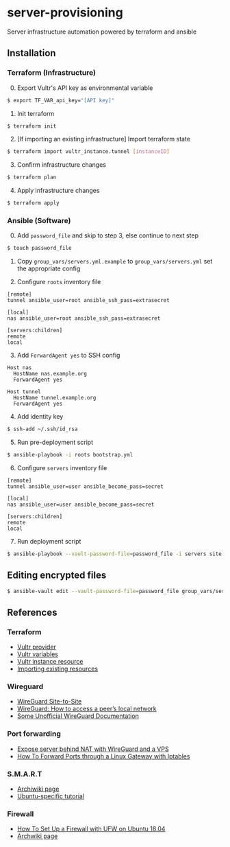 # server-provisioning

Server infrastructure automation powered by terraform and ansible

## Installation

### Terraform (Infrastructure)

0. Export Vultr's API key as environmental variable
```bash
$ export TF_VAR_api_key="[API key]"
```

1. Init terraform
```bash
$ terraform init
```

2. [If importing an existing infrastructure] Import terraform state
```bash
$ terraform import vultr_instance.tunnel [instanceID]
```

3. Confirm infrastructure changes
```bash
$ terraform plan
```

4. Apply infrastructure changes
```bash
$ terraform apply
```

### Ansible (Software)

0. Add `password_file` and skip to step 3, else continue to next step

```bash
$ touch password_file
```

1. Copy `group_vars/servers.yml.example` to `group_vars/servers.yml` set the appropriate config

2. Configure `roots` inventory file

```
[remote]
tunnel ansible_user=root ansible_ssh_pass=extrasecret

[local]
nas ansible_user=root ansible_ssh_pass=extrasecret

[servers:children]
remote
local
```

3. Add `ForwardAgent yes` to SSH config

```
Host nas
  HostName nas.example.org
  ForwardAgent yes

Host tunnel
  HostName tunnel.example.org
  ForwardAgent yes
```

4. Add identity key

```bash
$ ssh-add ~/.ssh/id_rsa
```

5. Run pre-deployment script

```bash
$ ansible-playbook -i roots bootstrap.yml
```

6. Configure `servers` inventory file

```
[remote]
tunnel ansible_user=user ansible_become_pass=secret

[local]
nas ansible_user=user ansible_become_pass=secret

[servers:children]
remote
local
```

7. Run deployment script

```bash
$ ansible-playbook --vault-password-file=password_file -i servers site.yml
```

## Editing encrypted files

```bash
$ ansible-vault edit --vault-password-file=password_file group_vars/servers.yml
```

## References

### Terraform
- [Vultr provider](https://registry.terraform.io/providers/vultr/vultr/latest/docs)
- [Vultr variables](https://www.terraform.io/docs/language/values/variables.html)
- [Vultr instance resource](https://registry.terraform.io/providers/vultr/vultr/latest/docs/resources/instance)
- [Importing existing resources](https://learn.hashicorp.com/tutorials/terraform/state-import)

### Wireguard
- [WireGuard Site-to-Site](https://gist.github.com/insdavm/b1034635ab23b8839bf957aa406b5e39)
- [WireGuard: How to access a peer’s local network](https://iliasa.eu/wireguard-how-to-access-a-peers-local-network/)
- [Some Unofficial WireGuard Documentation](https://github.com/pirate/wireguard-docs)

### Port forwarding
- [Expose server behind NAT with WireGuard and a VPS](https://golb.hplar.ch/2019/01/expose-server-vpn.html)
- [How To Forward Ports through a Linux Gateway with Iptables](https://www.digitalocean.com/community/tutorials/how-to-forward-ports-through-a-linux-gateway-with-iptables)

### S.M.A.R.T
- [Archiwiki page](https://wiki.archlinux.org/index.php/S.M.A.R.T.)
- [Ubuntu-specific tutorial](https://www.howtoforge.com/tutorial/monitor-harddisk-with-smartmon-on-ubuntu/)

### Firewall
- [How To Set Up a Firewall with UFW on Ubuntu 18.04](https://www.digitalocean.com/community/tutorials/how-to-set-up-a-firewall-with-ufw-on-ubuntu-18-04)
- [Archwiki page](https://wiki.archlinux.org/index.php/Uncomplicated_Firewall)
